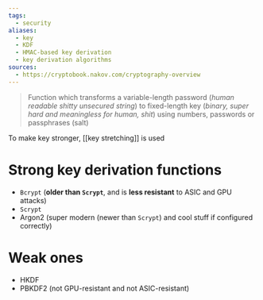 ```yaml
---
tags:
  - security
aliases:
  - key
  - KDF
  - HMAC-based key derivation
  - key derivation algorithms
sources:
  - https://cryptobook.nakov.com/cryptography-overview
---
```

> Function which transforms a variable-length password (*human readable shitty unsecured string*) to fixed-length key (*binary, super hard and meaningless for human, shit*) using numbers, passwords or passphrases (salt)

To make key stronger, [[key stretching]] is used
# Strong key derivation functions
- `Bcrypt` (**older than `Scrypt`**, and is **less resistant** to ASIC and GPU attacks)
- `Scrypt` 
- Argon2 (super modern (newer than `Scrypt`) and cool stuff if configured correctly)

# Weak ones
- HKDF
- PBKDF2 (not GPU-resistant and not ASIC-resistant)